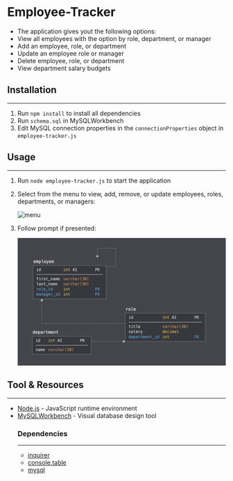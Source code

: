# Employee-Tracker

* The application gives yout the following options:
* View all employees with the option by role, department, or manager
* Add an employee, role, or department
* Update an employee role or manager
* Delete employee, role, or department
* View department salary budgets

## Installation
---
1. Run `npm install` to install all dependencies
2. Run `schema.sql` in MySQLWorkbench   
3. Edit MySQL connection properties in the `connectionProperties` object in `employee-tracker.js`

## Usage
---
1. Run `node employee-tracker.js` to start the application
2. Select from the menu to view, add, remove, or update employees, roles, departments, or managers:

    ![menu](https://user-images.githubusercontent.com/71414528/103473881-264a6980-4d52-11eb-848e-215f54291ac5.gif)


3. Follow prompt if presented:

    ![](images/sample.png)

## Tool & Resources
---
* [Node.js](https://nodejs.org/en/) - JavaScript runtime environment
* [MySQLWorkbench](https://www.mysql.com/products/workbench/) - Visual database design tool
    ### Dependencies
    ---
    * [inquirer](https://www.npmjs.com/package/inquirer) 
   * [console.table](https://www.npmjs.com/package/console.table) 
    * [mysql](https://www.npmjs.com/package/mysql) 
    

